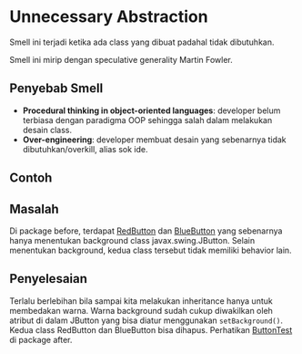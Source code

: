 # Unnecessary Abstraction

Smell ini terjadi ketika ada class yang dibuat padahal tidak dibutuhkan.

Smell ini mirip dengan speculative generality Martin Fowler.

## Penyebab Smell

- **Procedural thinking in object-oriented languages**: developer belum terbiasa dengan paradigma OOP sehingga salah dalam melakukan desain class.
- **Over-engineering**: developer membuat desain yang sebenarnya tidak dibutuhkan/overkill, alias sok ide.

## Contoh

## Masalah

Di package before, terdapat [RedButton](before/RedButton.java) dan [BlueButton](before/BlueButton.java) yang sebenarnya hanya menentukan background class javax.swing.JButton. Selain menentukan background, kedua class tersebut tidak memiliki behavior lain.

## Penyelesaian

Terlalu berlebihan bila sampai kita melakukan inheritance hanya untuk membedakan warna. Warna background sudah cukup diwakilkan oleh atribut di dalam JButton yang bisa diatur menggunakan `setBackground()`. Kedua class RedButton dan BlueButton bisa dihapus. Perhatikan [ButtonTest](after/ButtonTest.java) di package after.